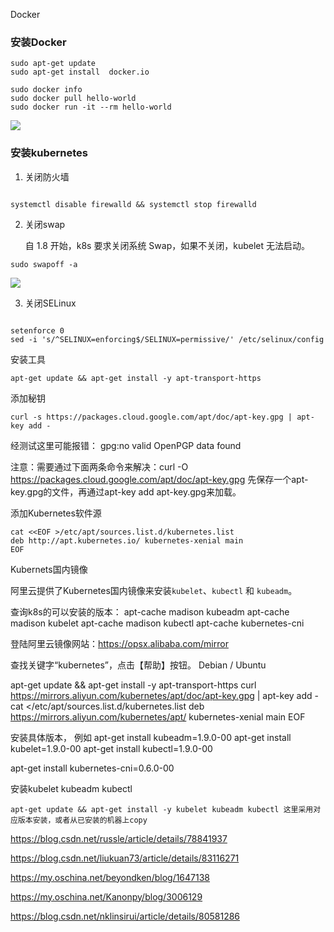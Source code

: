 Docker



### 安装Docker

```
sudo apt-get update
sudo apt-get install  docker.io

sudo docker info
sudo docker pull hello-world
sudo docker run -it --rm hello-world
```



![](/home/kabu-nuo/typro/hello-world.png)





### 安装kubernetes

1. 关闭防火墙

```

systemctl disable firewalld && systemctl stop firewalld 
```



2. 关闭swap

   自 1.8 开始，k8s 要求关闭系统 Swap，如果不关闭，kubelet 无法启动。

```
sudo swapoff -a

```



![](/home/kabu-nuo/typro/swap.png)

3. 关闭SELinux

```

setenforce 0
sed -i 's/^SELINUX=enforcing$/SELINUX=permissive/' /etc/selinux/config
```





安装工具

```
apt-get update && apt-get install -y apt-transport-https
```



添加秘钥

```
curl -s https://packages.cloud.google.com/apt/doc/apt-key.gpg | apt-key add -
```

经测试这里可能报错： gpg:no valid OpenPGP data found

   注意：需要通过下面两条命令来解决：curl -O  https://packages.cloud.google.com/apt/doc/apt-key.gpg  先保存一个apt-key.gpg的文件，再通过apt-key add apt-key.gpg来加载。





添加Kubernetes软件源

```
cat <<EOF >/etc/apt/sources.list.d/kubernetes.list
deb http://apt.kubernetes.io/ kubernetes-xenial main
EOF
```

Kubernets国内镜像

阿里云提供了Kubernetes国内镜像来安装`kubelet`、`kubectl` 和 `kubeadm`。





查询k8s的可以安装的版本： apt-cache madison kubeadm  apt-cache madison kubelet  apt-cache madison kubectl  apt-cache kubernetes-cni

登陆阿里云镜像网站：https://opsx.alibaba.com/mirror

查找关键字“kubernetes”，点击【帮助】按钮。
Debian / Ubuntu

apt-get update && apt-get install -y apt-transport-https
curl https://mirrors.aliyun.com/kubernetes/apt/doc/apt-key.gpg | apt-key add - 
cat <<EOF >/etc/apt/sources.list.d/kubernetes.list
deb https://mirrors.aliyun.com/kubernetes/apt/ kubernetes-xenial main
EOF  







安装具体版本， 例如
apt-get install kubeadm=1.9.0-00
apt-get install kubelet=1.9.0-00
apt-get install kubectl=1.9.0-00

apt-get install kubernetes-cni=0.6.0-00



安装kubelet kubeadm kubectl 

```
apt-get update && apt-get install -y kubelet kubeadm kubectl 这里采用对应版本安装，或者从已安装的机器上copy
```









https://blog.csdn.net/russle/article/details/78841937







https://blog.csdn.net/liukuan73/article/details/83116271



https://my.oschina.net/beyondken/blog/1647138



https://my.oschina.net/Kanonpy/blog/3006129





https://blog.csdn.net/nklinsirui/article/details/80581286